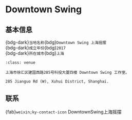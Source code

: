 # Downtown Swing

## 基本信息

{bdg-dark}`当地名称`{bdg}`Downtown Swing 上海摇摆`  
{bdg-dark}`成立年份`{bdg}`2017`  
{bdg-dark}`所在城市`{bdg}`上海`  

```{admonition} 场地
:class: venue

上海市徐汇区建国西路285号科投大厦四楼 Downtown Swing 工作室。

285 Jianguo Rd (W), Xuhui District, Shanghai.
```

## 联系

{fab}`weixin;ky-contact-icon` DowntownSwing上海摇摆  
